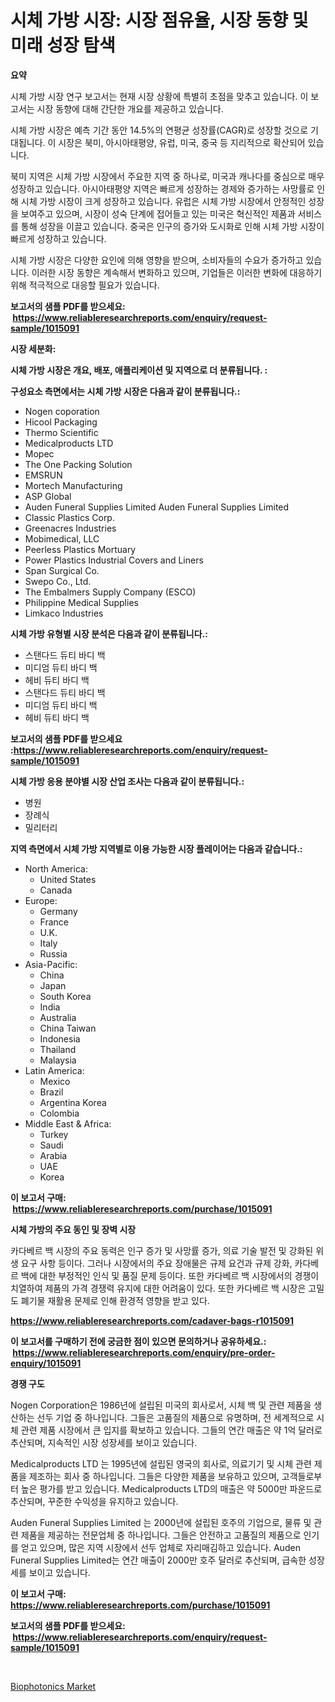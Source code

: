 <p><h1>시체 가방 시장: 시장 점유율, 시장 동향 및 미래 성장 탐색</h1></p><p><strong>요약</strong></p>
<p><p>시체 가방 시장 연구 보고서는 현재 시장 상황에 특별히 초점을 맞추고 있습니다. 이 보고서는 시장 동향에 대해 간단한 개요를 제공하고 있습니다. </p><p>시체 가방 시장은 예측 기간 동안 14.5%의 연평균 성장률(CAGR)로 성장할 것으로 기대됩니다. 이 시장은 북미, 아시아태평양, 유럽, 미국, 중국 등 지리적으로 확산되어 있습니다.</p><p>북미 지역은 시체 가방 시장에서 주요한 지역 중 하나로, 미국과 캐나다를 중심으로 매우 성장하고 있습니다. 아시아태평양 지역은 빠르게 성장하는 경제와 증가하는 사망률로 인해 시체 가방 시장이 크게 성장하고 있습니다. 유럽은 시체 가방 시장에서 안정적인 성장을 보여주고 있으며, 시장이 성숙 단계에 접어들고 있는 미국은 혁신적인 제품과 서비스를 통해 성장을 이끌고 있습니다. 중국은 인구의 증가와 도시화로 인해 시체 가방 시장이 빠르게 성장하고 있습니다.</p><p>시체 가방 시장은 다양한 요인에 의해 영향을 받으며, 소비자들의 수요가 증가하고 있습니다. 이러한 시장 동향은 계속해서 변화하고 있으며, 기업들은 이러한 변화에 대응하기 위해 적극적으로 대응할 필요가 있습니다.</p></p>
<p><strong>보고서의 샘플 PDF를 받으세요: &nbsp;<a href="https://www.reliableresearchreports.com/enquiry/request-sample/1015091">https://www.reliableresearchreports.com/enquiry/request-sample/1015091</a></strong></p>
<p><strong>시장 세분화:</strong></p>
<p><strong> 시체 가방 시장은 개요, 배포, 애플리케이션 및 지역으로 더 분류됩니다. :</strong></p>
<p><strong>구성요소 측면에서는 시체 가방 시장은 다음과 같이 분류됩니다.:</strong></p>
<p><ul><li>Nogen coporation</li><li>Hicool Packaging</li><li>Thermo Scientific</li><li>Medicalproducts LTD</li><li>Mopec</li><li>The One Packing Solution</li><li>EMSRUN</li><li>Mortech Manufacturing</li><li>ASP Global</li><li>Auden Funeral Supplies Limited Auden Funeral Supplies Limited</li><li>Classic Plastics Corp.</li><li>Greenacres Industries</li><li>Mobimedical, LLC</li><li>Peerless Plastics Mortuary</li><li>Power Plastics Industrial Covers and Liners</li><li>Span Surgical Co.</li><li>Swepo Co., Ltd.</li><li>The Embalmers Supply Company (ESCO)</li><li>Philippine Medical Supplies</li><li>Limkaco Industries</li></ul></p>
<p><strong> 시체 가방 유형별 시장 분석은 다음과 같이 분류됩니다.:</strong></p>
<p><ul><li>스탠다드 듀티 바디 백</li><li>미디엄 듀티 바디 백</li><li>헤비 듀티 바디 백</li><li>스탠다드 듀티 바디 백</li><li>미디엄 듀티 바디 백</li><li>헤비 듀티 바디 백</li></ul></p>
<p><strong>보고서의 샘플 PDF를 받으세요 :<a href="https://www.reliableresearchreports.com/enquiry/request-sample/1015091">https://www.reliableresearchreports.com/enquiry/request-sample/1015091</a></strong></p>
<p><strong> 시체 가방 응용 분야별 시장 산업 조사는 다음과 같이 분류됩니다.:</strong></p>
<p><ul><li>병원</li><li>장례식</li><li>밀리터리</li></ul></p>
<p><strong>지역 측면에서 시체 가방 지역별로 이용 가능한 시장 플레이어는 다음과 같습니다.:</strong></p>
<p><ul>
    <li>
        North America:
        <ul>
            <li>United States</li>
            <li>Canada</li>
        </ul>
    </li>
    <li>
        Europe:
        <ul>
            <li>Germany</li>
            <li>France</li>
            <li>U.K.</li>
            <li>Italy</li>
            <li>Russia</li>
        </ul>
    </li>
    <li>
        Asia-Pacific:
        <ul>
            <li>China</li>
            <li>Japan</li>
            <li>South Korea</li>
            <li>India</li>
            <li>Australia</li>
            <li>China Taiwan</li>
            <li>Indonesia</li>
            <li>Thailand</li>
            <li>Malaysia</li>
        </ul>
    </li>
    <li>
        Latin America:
        <ul>
            <li>Mexico</li>
            <li>Brazil</li>
            <li>Argentina Korea</li>
            <li>Colombia</li>
        </ul>
    </li>
    <li>
        Middle East & Africa:
        <ul>
            <li>Turkey</li>
            <li>Saudi</li>
            <li>Arabia</li>
            <li>UAE</li>
            <li>Korea</li>
        </ul>
    </li>
    </ul></p>
<p><strong>이 보고서 구매: &nbsp;<a href="https://www.reliableresearchreports.com/purchase/1015091">https://www.reliableresearchreports.com/purchase/1015091</a></strong></p>
<p><strong>시체 가방의 주요 동인 및 장벽 시장</strong></p>
<p><p>카다베르 백 시장의 주요 동력은 인구 증가 및 사망률 증가, 의료 기술 발전 및 강화된 위생 요구 사항 등이다. 그러나 시장에서의 주요 장애물은 규제 요건과 규제 강화, 카다베르 백에 대한 부정적인 인식 및 품질 문제 등이다. 또한 카다베르 백 시장에서의 경쟁이 치열하여 제품의 가격 경쟁력 유지에 대한 어려움이 있다. 또한 카다베르 백 시장은 고밀도 폐기물 재활용 문제로 인해 환경적 영향을 받고 있다.</p></p>
<p><strong><a href="https://www.reliableresearchreports.com/cadaver-bags-r1015091">https://www.reliableresearchreports.com/cadaver-bags-r1015091</a></strong></p>
<p><strong>이 보고서를 구매하기 전에 궁금한 점이 있으면 문의하거나 공유하세요.: &nbsp;<a href="https://www.reliableresearchreports.com/enquiry/pre-order-enquiry/1015091">https://www.reliableresearchreports.com/enquiry/pre-order-enquiry/1015091</a></strong></p>
<p><strong>경쟁 구도</strong></p>
<p><p>Nogen Corporation은 1986년에 설립된 미국의 회사로서, 시체 백 및 관련 제품을 생산하는 선두 기업 중 하나입니다. 그들은 고품질의 제품으로 유명하며, 전 세계적으로 시체 관련 제품 시장에서 큰 입지를 확보하고 있습니다. 그들의 연간 매출은 약 1억 달러로 추산되며, 지속적인 시장 성장세를 보이고 있습니다.</p><p>Medicalproducts LTD 는 1995년에 설립된 영국의 회사로, 의료기기 및 시체 관련 제품을 제조하는 회사 중 하나입니다. 그들은 다양한 제품을 보유하고 있으며, 고객들로부터 높은 평가를 받고 있습니다. Medicalproducts LTD의 매출은 약 5000만 파운드로 추산되며, 꾸준한 수익성을 유지하고 있습니다.</p><p>Auden Funeral Supplies Limited 는 2000년에 설립된 호주의 기업으로, 물류 및 관련 제품을 제공하는 전문업체 중 하나입니다. 그들은 안전하고 고품질의 제품으로 인기를 얻고 있으며, 많은 지역 시장에서 선두 업체로 자리매김하고 있습니다. Auden Funeral Supplies Limited는 연간 매출이 2000만 호주 달러로 추산되며, 급속한 성장세를 보이고 있습니다.</p></p>
<p><strong>이 보고서 구매: &nbsp; <a href="https://www.reliableresearchreports.com/purchase/1015091">https://www.reliableresearchreports.com/purchase/1015091</a></strong></p>
<p><strong>보고서의 샘플 PDF를 받으세요: &nbsp;<a href="https://www.reliableresearchreports.com/enquiry/request-sample/1015091">https://www.reliableresearchreports.com/enquiry/request-sample/1015091</a></strong><strong></strong></p>
<p>&nbsp;</p>
<p><p><a href="https://github.com/edytherolanlouisejk1miz0wig/Market-Research-Report-List-2/blob/main/biophotonics-market.md">Biophotonics Market</a></p></p>